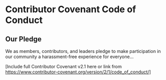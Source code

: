 # Contributor Covenant Code of Conduct

## Our Pledge

We as members, contributors, and leaders pledge to make participation in our community a harassment-free experience for everyone...

[Include full Contributor Covenant v2.1 here or link from https://www.contributor-covenant.org/version/2/1/code_of_conduct/]
